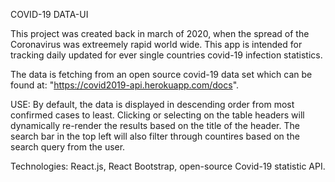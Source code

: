 COVID-19 DATA-UI

This project was created back in march of 2020, when the spread of the Coronavirus was extreemely rapid world wide. This app is intended for tracking daily updated for ever single countries covid-19 infection statistics.

The data is fetching from an open source covid-19 data set which can be found at: "https://covid2019-api.herokuapp.com/docs".


USE:
By default, the data is displayed in descending order from most confirmed cases to least. Clicking or selecting on the table headers will dynamically re-render the results based on the title of the header. The search bar in the top left will also filter through countires based on the search query from the user.

Technologies:
React.js, React Bootstrap, open-source Covid-19 statistic API.
